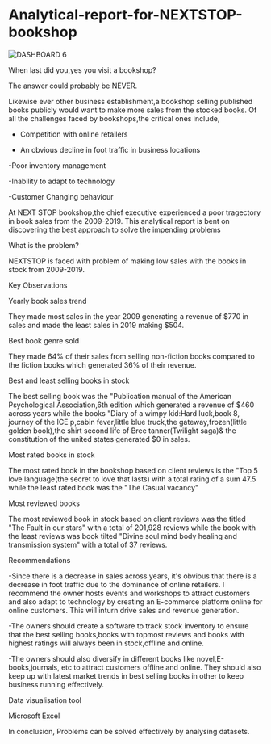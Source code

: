 # Analytical-report-for-NEXTSTOP-bookshop
![DASHBOARD 6](https://github.com/user-attachments/assets/314aa37c-fb0e-40a8-92c6-498cf4e60318)

When last did you,yes you visit a bookshop?

The answer could probably be NEVER.

Likewise ever other business establishment,a bookshop selling published books publicly would want to make more sales from the stocked books. Of all the challenges faced by bookshops,the critical ones include,

- Competition with online retailers

- An obvious decline in foot traffic in business locations

-Poor inventory management

-Inability to adapt to technology

-Customer Changing behaviour

At NEXT STOP bookshop,the chief executive experienced a poor tragectory in book sales from the 2009-2019. This analytical report is bent on discovering the best approach to solve the impending problems

What is the problem?

NEXTSTOP is faced with problem of making low sales with the books in stock from 2009-2019.

Key Observations

Yearly book sales trend

They made most sales in the year 2009 generating a revenue of $770 in sales and made the least sales in 2019 making $504.

Best book genre sold

They made 64% of their sales from selling non-fiction books compared to the fiction books which generated 36% of their revenue.

Best and least selling books in stock

The best selling book was the "Publication manual of the American Psychological Association,6th edition which generated a revenue of $460 across years while the books "Diary of a wimpy kid:Hard luck,book 8, journey of the ICE p,cabin fever,little blue truck,the gateway,frozen(little golden book),the shirt second life of Bree tanner(Twilight saga)& the constitution of the united states generated $0 in sales.

Most rated books in stock

The most rated book in the bookshop based on client reviews is the "Top 5 love language(the secret to love that lasts) with a total rating of a sum 47.5 while the least rated book was the "The Casual vacancy"

Most reviewed books

The most reviewed book in stock based on client reviews was the titled "The Fault in our stars" with a total of 201,928 reviews while the book with the least reviews was book tilted "Divine soul mind body healing and transmission system" with a total of 37 reviews.

Recommendations

-Since there is a decrease in sales across years, it's obvious that there is a decrease in foot traffic due to the dominance of online retailers. I recommend the owner hosts events and workshops to attract customers and also adapt to technology by creating an E-commerce platform online for online customers. This will inturn drive sales and revenue generation.

-The owners should create a software to track stock inventory to ensure that the best selling books,books with topmost reviews and books with highest ratings will always been in stock,offline and online.

-The owners should also diversify in different books like novel,E-books,journals, etc to attract customers offline and online. They should also keep up with latest market trends in best selling books in other to keep business running effectively.

Data visualisation tool

Microsoft Excel

In conclusion, Problems can be solved effectively by analysing datasets.





